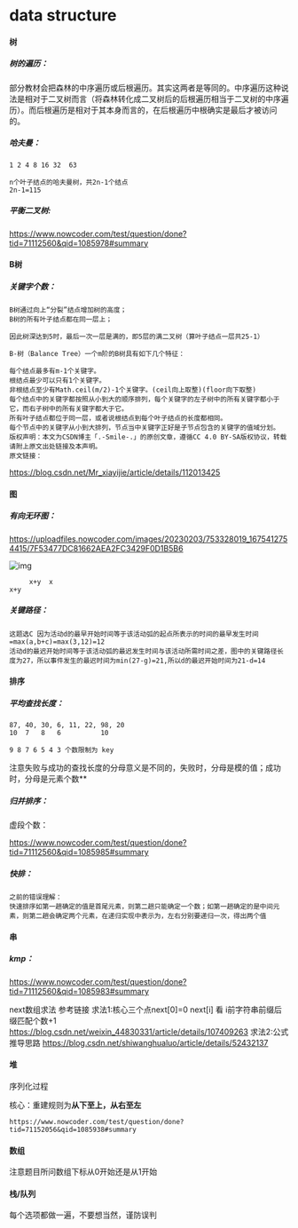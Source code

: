 # data structure

#### 树

##### 树的遍历：

部分教材会把森林的中序遍历或后根遍历。其实这两者是等同的。中序遍历这种说法是相对于二叉树而言（将森林转化成二叉树后的后根遍历相当于二叉树的中序遍历）。而后根遍历是相对于其本身而言的，在后根遍历中根确实是最后才被访问的。

##### 哈夫曼：

```
1 2 4 8 16 32  63 
```

```
n个叶子结点的哈夫曼树，共2n-1个结点
2n-1=115 
```



##### 平衡二叉树:

https://www.nowcoder.com/test/question/done?tid=71112560&qid=1085978#summary


#### B树

##### 关键字个数：

```
B树通过向上“分裂”结点增加树的高度；
B树的所有叶子结点都在同一层上；

因此树深达到5时，最后一次一层是满的，即5层的满二叉树（算叶子结点一层共25-1）
```

```
B-树（Balance Tree）一个m阶的B树具有如下几个特征：

每个结点最多有m-1个关键字。
根结点最少可以只有1个关键字。
非根结点至少有Math.ceil(m/2)-1个关键字。(ceil向上取整)(floor向下取整)
每个结点中的关键字都按照从小到大的顺序排列，每个关键字的左子树中的所有关键字都小于它，而右子树中的所有关键字都大于它。
所有叶子结点都位于同一层，或者说根结点到每个叶子结点的长度都相同。
每个节点中的关键字从小到大排列，节点当中关键字正好是子节点包含的关键字的值域分划。
版权声明：本文为CSDN博主「.-Smile-.」的原创文章，遵循CC 4.0 BY-SA版权协议，转载请附上原文出处链接及本声明。
原文链接：
```

https://blog.csdn.net/Mr_xiayijie/article/details/112013425

#### 图

##### 有向无环图：

https://uploadfiles.nowcoder.com/images/20230203/753328019_1675412754415/7F53477DC81662AEA2FC3429F0D1B5B6

![img](https://uploadfiles.nowcoder.com/images/20230203/753328019_1675412754415/7F53477DC81662AEA2FC3429F0D1B5B6)

```
     x+y  x
x+y
```

##### 关键路径：

```
这题选C 因为活动d的最早开始时间等于该活动弧的起点所表示的时间的最早发生时间=max(a,b+c)=max(3,12)=12
活动d的最迟开始时间等于该活动弧的最迟发生时间与该活动所需时间之差，图中的关键路径长度为27，所以事件发生的最迟时间为min(27-g)=21,所以d的最迟开始时间为21-d=14
```



#### 排序

##### 平均查找长度：

```
87, 40, 30, 6, 11, 22, 98, 20
10  7   8   6          10   
```

```
9 8 7 6 5 4 3 个数限制为 key
```

注意失败与成功的查找长度的分母意义是不同的，失败时，分母是模的值；成功时，分母是元素个数**

##### 归并排序：

虚段个数：

https://www.nowcoder.com/test/question/done?tid=71112560&qid=1085985#summary

##### 快排：

```
之前的错误理解：
快速排序如第一趟确定的值是首尾元素，则第二趟只能确定一个数；如第一趟确定的是中间元素，则第二趟会确定两个元素，在递归实现中表示为，左右分别要递归一次，得出两个值
```



#### 串

##### kmp：

https://www.nowcoder.com/test/question/done?tid=71112560&qid=1085983#summary

next数组求法 参考链接 
求法1:核心三个点next[0]=0 next[i] 看 i前字符串前缀后缀匹配个数+1
https://blog.csdn.net/weixin_44830331/article/details/107409263
求法2:公式推导思路
https://blog.csdn.net/shiwanghualuo/article/details/52432137

#### 堆

序列化过程

核心：重建规则为**从下至上，从右至左**

```
https://www.nowcoder.com/test/question/done?tid=71152056&qid=1085938#summary
```



#### 数组

注意题目所问数组下标从0开始还是从1开始



#### 栈/队列

每个选项都做一遍，不要想当然，谨防误判